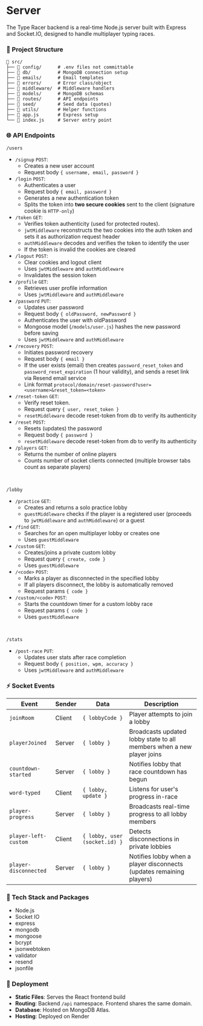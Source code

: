 # Server

The Type Racer backend is a real-time Node.js server built with Express and Socket.IO, designed to handle multiplayer typing races.

### 📁 Project Structure
```
📁 src/ 
├── 📂 config/      # .env files not committable
├── 📂 db/          # MongoDB connection setup
├── 📂 emails/      # Email templates
├── 📂 errors/      # Error class/object
├── 📂 middleware/  # Middleware handlers
├── 📂 models/      # MongoDB schemas
├── 📂 routes/      # API endpoints  
├── 📂 seed/        # Seed data (quotes)
├── 📂 utils/       # Helper functions
├── 📄 app.js       # Express setup  
└── 📄 index.js     # Server entry point 
```

### 🌐 API Endpoints

`/users`

- `/signup` `POST`:
    - Creates a new user account
    - Request body `{ username, email, password }`
- `/login` `POST`:
    - Authenticates a user
    - Request body `{ email, password }`
    - Generates a new authentication token
    - Splits the token into **two secure cookies** sent to the client (signature cookie is `HTTP-only`)
- `/token` `GET`:
    - Verifies token authenticity (used for protected routes).
    - `jwtMiddleware` reconstructs the two cookies into the auth token and sets it as authorization request header
    - `authMiddleware` decodes and verifies the token to identify the user
    - If the token is invalid the cookies are cleared
- `/logout` `POST`: 
    - Clear cookies and logout client
    - Uses `jwtMiddleware` and `authMiddleware`
    - Invalidates the session token
- `/profile` `GET`: 
    - Retrieves user profile information
    - Uses `jwtMiddleware` and `authMiddleware`
- `/password` `PUT`: 
    - Updates user password 
    - Request body `{ oldPassword, newPassword }`
    - Authenticates the user with oldPassword
    - Mongoose model (`/models/user.js`) hashes the new password before saving
    - Uses `jwtMiddleware` and `authMiddleware`
- `/recovery` `POST`:
    - Initiates password recovery
    - Request body `{ email }`
    - If the user exists (email) then creates `password_reset_token` and `password_reset_expiration` (1 hour validity), and sends a reset link via Resend email service
    - Link format `protocol/domain/reset-password?user=<username>&reset_token=<token>` 
- `/reset-token` `GET`: 
    - Verify reset token.
    - Request query `{ user, reset_token }`
    - `resetMiddleware` decode reset-token from db to verify its authenticity
- `/reset` `POST`: 
    - Resets (updates) the password
    - Request body `{ password }`
    - `resetMiddleware` decode reset-token from db to verify its authenticity
- `/players` `GET`: 
    - Returns the number of online players
    - Counts number of socket clients connected (multiple browser tabs count as separate players)

<br>

`/lobby`

- `/practice` `GET`:
    - Creates and returns a solo practice lobby
    - `guestMiddleware` checks if the player is a registered user (proceeds to `jwtMiddleware` and `authMiddleware`) or a guest
- `/find` `GET`:
    - Searches for an open multiplayer lobby or creates one
    - Uses `guestMiddleware` 
- `/custom` `GET`:
    - Creates/joins a private custom lobby
    - Request query `{ create, code }` 
    - Uses `guestMiddleware`
- `/<code>` `POST`:
    - Marks a player as disconnected in the specified lobby
    - If all players disconnect, the lobby is automatically removed
    - Request params `{ code }` 
- `/custom/<code>` `POST`:
    - Starts the countdown timer for a custom lobby race
    - Request params `{ code }` 
    - Uses `guestMiddleware` 

<br>

`/stats`

- `/post-race` `PUT`:
    - Updates user stats after race completion
    - Request body `{ position, wpm, accuracy }`
    - Uses `jwtMiddleware` and `authMiddleware`

### ⚡ Socket Events
| Event                 | Sender           | Data                          | Description                                                           |
|-----------------------|------------------|-------------------------------|-----------------------------------------------------------------------|
| `joinRoom`            | Client           | `{ lobbyCode }`               | Player attempts to join a lobby                                       |
| `playerJoined`        | Server           | `{ lobby }`                   | Broadcasts updated lobby state to all members when a new player joins |
| `countdown-started`   | Server           | `{ lobby }`                   | Notifies lobby that race countdown has begun                          |
| `word-typed`          | Client           | `{ lobby, update }`           | Listens for user's progress in-race                                   |
| `player-progress`     | Server           | `{ lobby }`                   | Broadcasts real-time progress to all lobby members                    |
| `player-left-custom`  | Client           | `{ lobby, user (socket.id) }` | Detects disconnections in private lobbies                             |
| `player-disconnected` | Server           | `{ lobby }`                   | Notifies lobby when a player disconnects (updates remaining players)  |

### 🔌 Tech Stack and Packages

- Node.js
- Socket IO
- express
- mongodb
- mongoose
- bcrypt
- jsonwebtoken
- validator
- resend
- jsonfile

### 🚀 Deployment

- **Static Files**: Serves the React frontend build
- **Routing**: Backend `/api` namespace. Frontend shares the same domain.
- **Database**: Hosted on MongoDB Atlas.
- **Hosting**: Deployed on Render